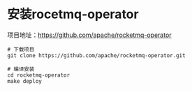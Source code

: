 # 安装rocetmq-operator
项目地址：https://github.com/apache/rocketmq-operator
```
# 下载项目
git clone https://github.com/apache/rocketmq-operator.git

# 编译安装
cd rocketmq-operator
make deploy
